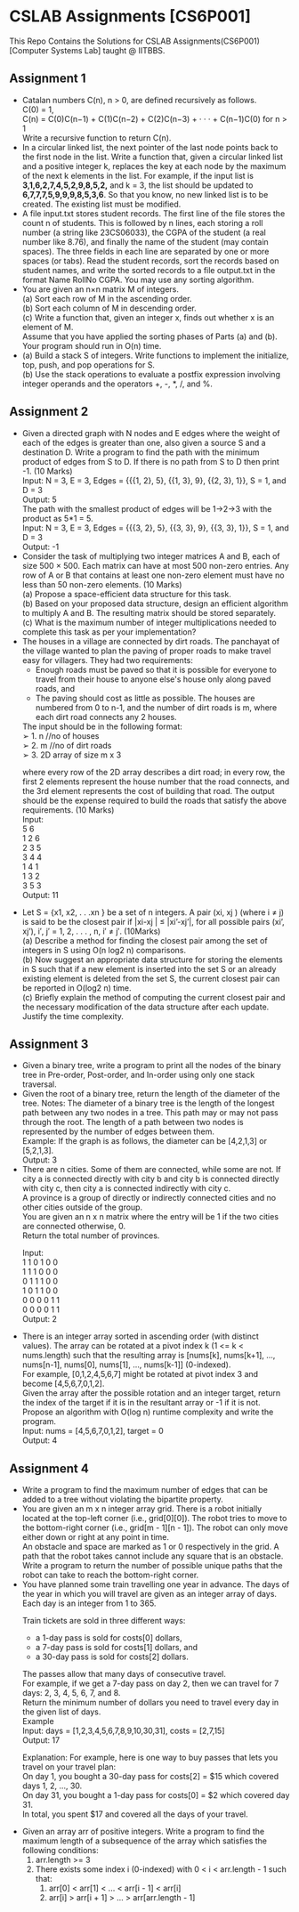 <h1>CSLAB Assignments [CS6P001]</h1>
This Repo Contains the Solutions for CSLAB Assignments(CS6P001)[Computer Systems Lab] taught @ IITBBS.
<h2>Assignment 1</h2>
<ul>
  <li>
    Catalan numbers C(n), n &gt; 0, are defined recursively as follows.<br>
    C(0) = 1,<br>
    C(n) = C(0)C(n−1) + C(1)C(n−2) + C(2)C(n−3) + · · · + C(n−1)C(0) for n &gt; 1<br>
    Write a recursive function to return C(n).<br>
  </li>
  <li>
    In a circular linked list, the next pointer of the last node points back to the first node
    in the list. Write a function that, given a circular linked list and a positive integer k,
    replaces the key at each node by the maximum of the next k elements in the list. For
    example, if the input list is <strong>3,1,6,2,7,4,5,2,9,8,5,2,</strong> and k = 3, the list should be
    updated to <strong> 6,7,7,7,5,9,9,9,8,5,3,6</strong>. So that you know, no new linked list is to be created. The
    existing list must be modified.
  </li>
  <li>
    A file input.txt stores student records. The first line of the file stores the count n of
    students. This is followed by n lines, each storing a roll number (a string like
    23CS06033), the CGPA of the student (a real number like 8.76), and finally the name
    of the student (may contain spaces). The three fields in each line are separated by
    one or more spaces (or tabs). Read the student records, sort the records based on
    student names, and write the sorted records to a file output.txt in the format Name
    RollNo CGPA. You may use any sorting algorithm.
  </li>
  <li>
    You are given an n×n matrix M of integers.<br>
    (a) Sort each row of M in the ascending order.<br>
    (b) Sort each column of M in descending order.<br>
    (c) Write a function that, given an integer x, finds out whether x is an element of M.<br>
    Assume that you have applied the sorting phases of Parts (a) and (b). Your
    program should run in O(n) time.
  </li>
  <li>
    (a) Build a stack S of integers. Write functions to implement the initialize, top, push,
    and pop operations for S.<br>
    (b) Use the stack operations to evaluate a postfix expression involving integer
    operands and the operators +, -, *, /, and %.<br>
  </li>
</ul>

<h2>Assignment 2</h2>
<ul>
  <li>
    Given a directed graph with N nodes and E edges where the weight of each of the
edges is greater than one, also given a source S and a destination D. Write a program
to find the path with the minimum product of edges from S to D. If there is no path
from S to D then print -1. (10 Marks)<br>
Input: N = 3, E = 3, Edges = {{{1, 2}, 5}, {{1, 3}, 9}, {{2, 3}, 1}}, S = 1, and D = 3<br>
Output: 5<br>
The path with the smallest product of edges will be 1->2->3
with the product as 5*1 = 5.<br>
Input: N = 3, E = 3, Edges = {{{3, 2}, 5}, {{3, 3}, 9}, {{3, 3}, 1}}, S = 1, and D = 3<br>
Output: -1<br>
  </li>
  <li>
    Consider the task of multiplying two integer matrices A and B, each of size 500 × 500.
Each matrix can have at most 500 non-zero entries. Any row of A or B that contains at
least one non-zero element must have no less than 50 non-zero elements. (10 Marks)<br>
(a) Propose a space-efficient data structure for this task.<br>
(b) Based on your proposed data structure, design an efficient algorithm to multiply
A and B. The resulting matrix should be stored separately.<br>
(c) What is the maximum number of integer multiplications needed to complete this
task as per your implementation?<br>
  </li>
  <li>
    The houses in a village are connected by dirt roads. The panchayat of the village
wanted to plan the paving of proper roads to make travel easy for villagers. They had
two requirements:<br>
<ul>
<li>Enough roads must be paved so that it is possible for everyone to travel from
their house to anyone else's house only along paved roads, and </li>
<li>The paving should cost as little as possible. The houses are numbered from 0
to n-1, and the number of dirt roads is m, where each dirt road connects any
2 houses.</li>
</ul>
The input should be in the following format:<br>
➢ 1. n //no of houses<br>
➢ 2. m //no of dirt roads<br>
➢ 3. 2D array of size m x 3<br>

where every row of the 2D array describes a dirt road; in every row, the first 2
elements represent the house number that the road connects, and the 3rd element
represents the cost of building that road.
The output should be the expense required to build the roads that satisfy the above
requirements. (10 Marks)<br>
Input:<br>
5 6 <br>
1 2 6<br>
2 3 5<br>
3 4 4<br>
1 4 1<br>
1 3 2<br>
3 5 3<br>
Output:
11
  </li>
  <li>
    Let S = {x1, x2, . . .xn
} be a set of n integers. A pair (xi, xj ) (where i ≠ j) is said to be the
closest pair if |xi-xj | ≤ |xi’-xj’|, for all possible pairs (xi’, xj’), i′, j′ = 1, 2, . . . , n, i′ ≠ j′. (10Marks)<br>
(a) Describe a method for finding the closest pair among the set of integers in
S using O(n log2 n) comparisons.<br>
(b) Now suggest an appropriate data structure for storing the elements in S
such that if a new element is inserted into the set S or an already existing
element is deleted from the set S, the current closest pair can be reported in
O(log2 n) time.<br>
(c) Briefly explain the method of computing the current closest pair and the
necessary modification of the data structure after each update. Justify the
time complexity.<br>
  </li>
</ul>

<h2>Assignment 3</h2>
<ul>

<li>Given a binary tree, write a program to print all the nodes of the binary tree in
Pre-order, Post-order, and In-order using only one stack traversal.</li>
<li>Given the root of a binary tree, return the length of the diameter of the tree.
Notes:
The diameter of a binary tree is the length of the longest path between any two
nodes in a tree. This path may or may not pass through the root.
The length of a path between two nodes is represented by the number of edges
between them.<br>
Example: If the graph is as follows, the diameter can be [4,2,1,3] or [5,2,1,3].<br>
Output: 3<br>
</li>
<li>There are n cities. Some of them are connected, while some are not. If city a is
connected directly with city b and city b is connected directly with city c, then city a
is connected indirectly with city c.<br>
A province is a group of directly or indirectly connected cities and no other cities
outside of the group.<br>
You are given an n x n matrix where the entry will be 1 if the two cities are
connected otherwise, 0.<br>
Return the total number of provinces.<br>

Input:<br>
1 1 0 1 0 0<br>
1 1 1 0 0 0<br>
0 1 1 1 0 0<br>
1 0 1 1 0 0<br>
0 0 0 0 1 1<br>
0 0 0 0 1 1<br>
Output: 2<br>
</li>
<li>There is an integer array sorted in ascending order (with distinct values).
The array can be rotated at a pivot index k (1 <= k < nums.length) such that the
resulting array is [nums[k], nums[k+1], ..., nums[n-1], nums[0], nums[1], ...,
nums[k-1]] (0-indexed).<br>
For example, [0,1,2,4,5,6,7] might be rotated at pivot index 3 and become
[4,5,6,7,0,1,2].<br>
Given the array after the possible rotation and an integer target, return the index of
the target if it is in the resultant array or -1 if it is not.<br>
Propose an algorithm with O(log n) runtime complexity and write the program.<br>
Input: nums = [4,5,6,7,0,1,2], target = 0<br>
Output: 4<br>
</li>
</ul>

<h2>Assignment 4</h2>
<ul>
<li>Write a program to find the maximum number of edges that can be added to a tree
without violating the bipartite property.</li>
<li>You are given an m x n integer array grid. There is a robot initially located at the
top-left corner (i.e., grid[0][0]). The robot tries to move to the bottom-right corner
(i.e., grid[m - 1][n - 1]). The robot can only move either down or right at any point in
time.<br>
An obstacle and space are marked as 1 or 0 respectively in the grid. A path that the
robot takes cannot include any square that is an obstacle.<br>
Write a program to return the number of possible unique paths that the robot can
take to reach the bottom-right corner.</li>
<li>You have planned some train travelling one year in advance. The days of the year in
which you will travel are given as an integer array of days. Each day is an integer from
1 to 365.<br>
  
Train tickets are sold in three different ways:<br>
  
  <ul>
   <li> a 1-day pass is sold for costs[0] dollars,</li>
   <li> a 7-day pass is sold for costs[1] dollars, and</li>
   <li> a 30-day pass is sold for costs[2] dollars.</li>
  </ul>

The passes allow that many days of consecutive travel.<br>
For example, if we get a 7-day pass on day 2, then we can travel for 7 days: 2, 3, 4, 5,
6, 7, and 8.<br>
Return the minimum number of dollars you need to travel every day in the given list
of days.<br>
Example<br>
Input: days = [1,2,3,4,5,6,7,8,9,10,30,31], costs = [2,7,15]<br>
Output: 17<br>

Explanation: For example, here is one way to buy passes that lets you travel on your
travel plan:<br>
On day 1, you bought a 30-day pass for costs[2] = $15 which covered days 1, 2, ..., 30.<br>
On day 31, you bought a 1-day pass for costs[0] = $2 which covered day 31.<br>
In total, you spent $17 and covered all the days of your travel.<br>

<li>Given an array arr of positive integers. Write a program to find the maximum length
of a subsequence of the array which satisfies the following conditions:<br>
  <ol>
    <li>arr.length >= 3</li>
<li>There exists some index i (0-indexed) with 0 < i < arr.length - 1 such that:
<ol>
 <li>arr[0] < arr[1] < ... < arr[i - 1] < arr[i]
 <li>arr[i] > arr[i + 1] > ... > arr[arr.length - 1]
  </ol>
   </li>
</ol>
</ul>
